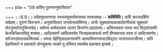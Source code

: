 +++
title = "09 कविम् पुराणमनुशासितार"

+++
।।8.9।। तदेवमुपासनायाः स्वरूपमुक्त्वोपासस्य स्वरूपमाह -- **कविमिति।**
कविं क्रान्तदर्शिनं सर्वज्ञम्। पुराणं चिरन्तनं। अनुशासितारं
जगतोन्तर्यामिणम्। अणोः सूक्ष्मादप्याकाशादेरणीयांसं सूक्ष्मतरं
योऽनुस्मरेदनुचिन्तयेत्। सर्वस्य कर्मफलस्य धातारं विभागेन प्रदातारम्।
अचिन्त्यरूपं नास्य रूपं विद्यमानमपि केनचिच्चिन्तयितुं शक्यम्।
आदित्यवर्णं आदित्यस्येव नित्यप्रकाशरूपो वर्णो दीप्यमानता यस्य तं
आदित्यवर्णम्। सर्वजगदवभासकमित्यर्थः। तमसः देहेन्द्रियादावनात्मनि
आत्माभिमानरूपाऽविद्यातः परस्तात्पराचीनम्। सति देहाभिमाने न प्रकाशते
योगयुक्त्या त्यक्ते तु तस्मिन् स्वयमेव प्रकाशत इत्यर्थः।

